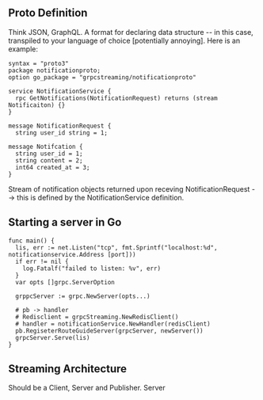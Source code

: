 
## Proto Definition
Think JSON, GraphQL. A format for declaring data structure -- in this case, transpiled to your language of choice [potentially annoying]. Here is an example:

```
syntax = "proto3"
package notificationproto;
option go_package = "grpcstreaming/notificationproto"

service NotificationService {
  rpc GetNotifications(NotificationRequest) returns (stream Notificaiton) {}
}

message NotificationRequest {
  string user_id string = 1;

message Notifcation {
  string user_id = 1;
  string content = 2;
  int64 created_at = 3;
}
```

Stream of notification objects returned upon receving NotificationRequest --> this is defined by the NotificationService definition.

## Starting a server in Go
```
func main() {
  lis, err := net.Listen("tcp", fmt.Sprintf("localhost:%d", notificationservice.Address [port]))
  if err != nil {
    log.Fatalf("failed to listen: %v", err)
  }
  var opts []grpc.ServerOption

  grppcServer := grpc.NewServer(opts...)

  # pb -> handler
  # Redisclient = grpcStreaming.NewRedisClient()
  # handler = notificationService.NewHandler(redisClient)
  pb.RegiseterRouteGuideServer(grpcServer, newServer())
  grpcServer.Serve(lis)
}
```

## Streaming Architecture
Should be a Client, Server and Publisher. Server
